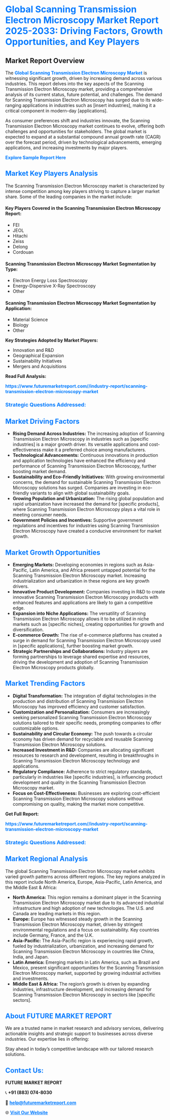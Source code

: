 <h1 style="color: #007BFF;">Global Scanning Transmission Electron Microscopy Market Report 2025-2033: Driving Factors, Growth Opportunities, and Key Players</h1>

<section id="overview">
<h2>Market Report Overview</h2>
<p>The <a href="https://www.futuremarketreport.com//industry-report/scanning-transmission-electron-microscopy-market" style="color: #007BFF; text-decoration: none;"><strong>Global Scanning Transmission Electron Microscopy Market</strong></a> is witnessing significant growth, driven by increasing demand across various industries. This report delves into the key aspects of the Scanning Transmission Electron Microscopy market, providing a comprehensive analysis of its current status, future potential, and challenges. The demand for Scanning Transmission Electron Microscopy has surged due to its wide-ranging applications in industries such as [insert industries], making it a critical component in modern-day [applications].</p>
<p>As consumer preferences shift and industries innovate, the Scanning Transmission Electron Microscopy market continues to evolve, offering both challenges and opportunities for stakeholders. The global market is expected to expand at a substantial compound annual growth rate (CAGR) over the forecast period, driven by technological advancements, emerging applications, and increasing investments by major players.</p>
</section>

<section id="overview">
<p><a href="https://www.futuremarketreport.com//request-sample/reportId=91409" style="color: #007BFF; text-decoration: none;"><strong>Explore Sample Report Here</strong></a></p>
</section>

<section id="key-players">
<h2 style="color: #007BFF;">Market Key Players Analysis</h2>
<p>The Scanning Transmission Electron Microscopy market is characterized by intense competition among key players striving to capture a larger market share. Some of the leading companies in the market include:</p>
<h4>Key Players Covered in the Scanning Transmission Electron Microscopy Report:</h4>
<ul><li>FEI</li><li>JEOL</li><li>Hitachi</li><li>Zeiss</li><li>Delong</li><li>Cordouan</li></ul>
<h4>Scanning Transmission Electron Microscopy Market Segmentation by Type:</h4>
<ul><li>Electron Energy Loss Spectroscopy</li><li>Energy-Dispersive X-Ray Spectroscopy</li><li>Other</li></ul>

<h4>Scanning Transmission Electron Microscopy Market Segmentation by Application:</h4>
<ul><li>Material Science</li><li>Biology</li><li>Other</li></ul>
<p><strong>Key Strategies Adopted by Market Players:</strong></p>
<ul>
<li>Innovation and R&D</li>
<li>Geographical Expansion</li>
<li>Sustainability Initiatives</li>
<li>Mergers and Acquisitions</li>
</ul>
</section>

<section>
<p><strong>Read Full Analysis: </strong></p><a href="https://www.futuremarketreport.com//industry-report/scanning-transmission-electron-microscopy-market" style="color: #007BFF; text-decoration: none;"><strong>https://www.futuremarketreport.com//industry-report/scanning-transmission-electron-microscopy-market</strong></a>
<h3 style="color: #007BFF;">Strategic Questions Addressed:</h3>
</section>

<section id="driving-factors">
<h2 style="color: #007BFF;">Market Driving Factors</h2>
<ul>
<li><strong>Rising Demand Across Industries:</strong> The increasing adoption of Scanning Transmission Electron Microscopy in industries such as [specific industries] is a major growth driver. Its versatile applications and cost-effectiveness make it a preferred choice among manufacturers.</li>
<li><strong>Technological Advancements:</strong> Continuous innovations in production and application technologies have enhanced the efficiency and performance of Scanning Transmission Electron Microscopy, further boosting market demand.</li>
<li><strong>Sustainability and Eco-Friendly Initiatives:</strong> With growing environmental concerns, the demand for sustainable Scanning Transmission Electron Microscopy solutions has surged. Companies are investing in eco-friendly variants to align with global sustainability goals.</li>
<li><strong>Growing Population and Urbanization:</strong> The rising global population and rapid urbanization have increased the demand for [specific products], where Scanning Transmission Electron Microscopy plays a vital role in meeting consumer needs.</li>
<li><strong>Government Policies and Incentives:</strong> Supportive government regulations and incentives for industries using Scanning Transmission Electron Microscopy have created a conducive environment for market growth.</li>
</ul>
</section>

<section id="growth-opportunities">
<h2 style="color: #007BFF;">Market Growth Opportunities</h2>
<ul>
<li><strong>Emerging Markets:</strong> Developing economies in regions such as Asia-Pacific, Latin America, and Africa present untapped potential for the Scanning Transmission Electron Microscopy market. Increasing industrialization and urbanization in these regions are key growth drivers.</li>
<li><strong>Innovative Product Development:</strong> Companies investing in R&D to create innovative Scanning Transmission Electron Microscopy products with enhanced features and applications are likely to gain a competitive edge.</li>
<li><strong>Expansion into Niche Applications:</strong> The versatility of Scanning Transmission Electron Microscopy allows it to be utilized in niche markets such as [specific niches], creating opportunities for growth and diversification.</li>
<li><strong>E-commerce Growth:</strong> The rise of e-commerce platforms has created a surge in demand for Scanning Transmission Electron Microscopy used in [specific applications], further boosting market growth.</li>
<li><strong>Strategic Partnerships and Collaborations:</strong> Industry players are forming partnerships to leverage shared expertise and resources, driving the development and adoption of Scanning Transmission Electron Microscopy products globally.</li>
</ul>
</section>

<section id="trending-factors">
<h2 style="color: #007BFF;">Market Trending Factors</h2>
<ul>
<li><strong>Digital Transformation:</strong> The integration of digital technologies in the production and distribution of Scanning Transmission Electron Microscopy has improved efficiency and customer satisfaction.</li>
<li><strong>Customization and Personalization:</strong> Consumers are increasingly seeking personalized Scanning Transmission Electron Microscopy solutions tailored to their specific needs, prompting companies to offer customizable options.</li>
<li><strong>Sustainability and Circular Economy:</strong> The push towards a circular economy has driven demand for recyclable and reusable Scanning Transmission Electron Microscopy solutions.</li>
<li><strong>Increased Investment in R&D:</strong> Companies are allocating significant resources to research and development, resulting in breakthroughs in Scanning Transmission Electron Microscopy technology and applications.</li>
<li><strong>Regulatory Compliance:</strong> Adherence to strict regulatory standards, particularly in industries like [specific industries], is influencing product development and quality in the Scanning Transmission Electron Microscopy market.</li>
<li><strong>Focus on Cost-Effectiveness:</strong> Businesses are exploring cost-efficient Scanning Transmission Electron Microscopy solutions without compromising on quality, making the market more competitive.</li>
</ul>
</section>

<section>
<p><strong>Get Full Report: </strong></p><a href="https://www.futuremarketreport.com//industry-report/scanning-transmission-electron-microscopy-market" style="color: #007BFF; text-decoration: none;"><strong>https://www.futuremarketreport.com//industry-report/scanning-transmission-electron-microscopy-market</strong></a>
<h3 style="color: #007BFF;">Strategic Questions Addressed:</h3>
</section>


<section id="regional-analysis">
<h2 style="color: #007BFF;">Market Regional Analysis</h2>
<p>The global Scanning Transmission Electron Microscopy market exhibits varied growth patterns across different regions. The key regions analyzed in this report include North America, Europe, Asia-Pacific, Latin America, and the Middle East & Africa:</p>
<ul>
<li><strong>North America:</strong> This region remains a dominant player in the Scanning Transmission Electron Microscopy market due to its advanced industrial infrastructure and high adoption of new technologies. The U.S. and Canada are leading markets in this region.</li>
<li><strong>Europe:</strong> Europe has witnessed steady growth in the Scanning Transmission Electron Microscopy market, driven by stringent environmental regulations and a focus on sustainability. Key countries include Germany, France, and the U.K.</li>
<li><strong>Asia-Pacific:</strong> The Asia-Pacific region is experiencing rapid growth, fueled by industrialization, urbanization, and increasing demand for Scanning Transmission Electron Microscopy in countries like China, India, and Japan.</li>
<li><strong>Latin America:</strong> Emerging markets in Latin America, such as Brazil and Mexico, present significant opportunities for the Scanning Transmission Electron Microscopy market, supported by growing industrial activities and investments.</li>
<li><strong>Middle East & Africa:</strong> The region’s growth is driven by expanding industries, infrastructure development, and increasing demand for Scanning Transmission Electron Microscopy in sectors like [specific sectors].</li>
</ul>
</section>

<footer>
<h2 style="color: #007BFF;">About FUTURE MARKET REPORT</h2>
<p>We are a trusted name in market research and advisory services, delivering actionable insights and strategic support to businesses across diverse industries. Our expertise lies in offering:</p>

<p>Stay ahead in today’s competitive landscape with our tailored research solutions.</p>

<h2 style="color: #007BFF;">Contact Us:</h2>
<p><strong>FUTURE MARKET REPORT</strong></p>
<p>📞 <strong>+91 (883) 074-8030</strong></p>
<p>📧 <strong><a href="mailto:help@futuremarketreport.com" style="color: #007BFF;">help@futuremarketreport.com</a></strong></p>
<p>🌐 <strong><a href="https://www.futuremarketreport.com/" style="color: #007BFF;">Visit Our Website</a></strong></p>
</footer>